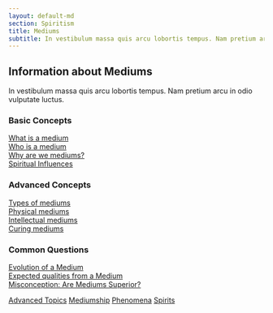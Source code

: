 ```yaml
---
layout: default-md
section: Spiritism
title: Mediums
subtitle: In vestibulum massa quis arcu lobortis tempus. Nam pretium arcu in odio vulputate luctus.
---
```


## Information about Mediums
In vestibulum massa quis arcu lobortis tempus. Nam pretium arcu in odio vulputate luctus.

### Basic Concepts
[What is a medium](about)  
[Who is a medium](who-is)  
[Why are we mediums?](why)  
[Spiritual Influences](influences)  


### Advanced Concepts
[Types of mediums](types)  
[Physical mediums](physical)  
[Intellectual mediums](intellectual)  
[Curing mediums](curing)  

### Common Questions
[Evolution of a Medium](evolution)  
[Expected qualities from a Medium](qualities)  
[Misconception: Are Mediums Superior?](superiority)  




<a href="../advanced" class="button special">Advanced Topics</a>
<a href="../mediumship" class="button">Mediumship</a>
<a href="../phenomena" class="button">Phenomena</a>
<a href="../spirits" class="button">Spirits</a>
